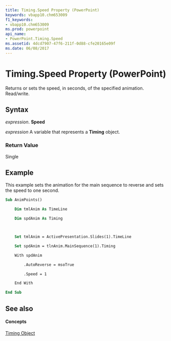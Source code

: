 ```yaml
---
title: Timing.Speed Property (PowerPoint)
keywords: vbapp10.chm653009
f1_keywords:
- vbapp10.chm653009
ms.prod: powerpoint
api_name:
- PowerPoint.Timing.Speed
ms.assetid: 4dcd7907-47f6-211f-0d88-cfe20165e09f
ms.date: 06/08/2017
---
```



# Timing.Speed Property (PowerPoint)

Returns or sets the speed, in seconds, of the specified animation. Read/write.


## Syntax

 _expression_. **Speed**

 _expression_ A variable that represents a **Timing** object.


### Return Value

Single


## Example

This example sets the animation for the main sequence to reverse and sets the speed to one second.


```vb
Sub AnimPoints()

    Dim tmlAnim As TimeLine

    Dim spdAnim As Timing



    Set tmlAnim = ActivePresentation.Slides(1).TimeLine

    Set spdAnim = tlnAnim.MainSequence(1).Timing

    With spdAnim

        .AutoReverse = msoTrue

        .Speed = 1

    End With

End Sub
```


## See also


#### Concepts


[Timing Object](PowerPoint.Timing.md)

